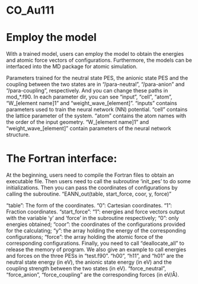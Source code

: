 # CO_Au111
# Employ the model
With a trained model, users can employ the model to obtain the energies and atomic force vectors of configurations. Furthermore, the models can be interfaced into the MD package for atomic simulation.

Parameters trained for the neutral state PES, the anionic state PES and the coupling between the two states are in “/para-neutral”, “/para-anion” and “/para-coupling”, respectively. And you can change these paths in mod_*.f90. In each parameter dir, you can see “input”, “cell”, “atom”, “W_[element name]1” and “weight_wave_[element]”. “inputs” contains parameters used to train the neural network (NN) potential. “cell” contains the lattice parameter of the system. “atom” contains the atom names with the order of the input geometry. “W_[element name]1” and “weight_wave_[element]” contain parameters of the neural network structure.

# The Fortran interface:
At the beginning, users need to compile the Fortran files to obtain an executable file. Then users need to call the subroutine ‘init_pes’ to do some initializations. Then you can pass the coordinates of configurations by calling the subroutine. “EANN_out(table, start_force, coor, y, force)”

“table”: The form of the coordinates. “0”: Cartesian coordinates. “1”: Fraction coordinates.
“start_force”: “1”: energies and force vectors output with the variable ‘y’ and ‘force’ in the subroutine respectively; “0”: only energies obtained;
“coor”: the coordinates of the configurations provided for the calculating;
“y”: the array holding the energy of the corresponding configurations;
“force”: the array holding the atomic force of the corresponding configurations. Finally, you need to call “deallocate_all” to release the memory of program.
We also give an example to call energies and forces on the three PESs in “test.f90”. “h00”, “h11”, and “h01” are the neutral state energy (in eV), the anionic state energy (in eV) and the coupling strength between the two states (in eV). “force_neutral”, “force_anion”, “force_coupling” are the corresponding forces (in eV/Å).
